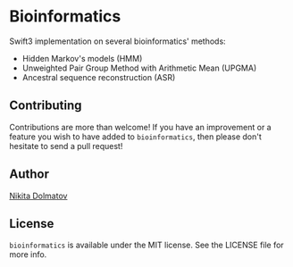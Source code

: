 # Bioinformatics
Swift3 implementation on several bioinformatics' methods:
* Hidden Markov's models (HMM)
* Unweighted Pair Group Method with Arithmetic Mean (UPGMA)
* Ancestral sequence reconstruction (ASR)

## Contributing
Contributions are more than welcome! If you have an improvement or a feature you wish to have added to `bioinformatics`, then please don't hesitate to send a pull request!

## Author
[Nikita Dolmatov](https://github.com/SpektrEG)

## License
`bioinformatics` is available under the MIT license. See the LICENSE file for more info.
